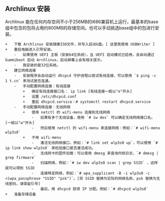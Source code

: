 ## Archlinux 安装

Archlinux 能在任何内存空间不小于256MB的I686兼容机上运行，最基本的base组中包含的包将占用约800MB的存储空间。也可以手动挑选base组中的包进行安装。

    +   下载 Archlinux 安装镜像ISO文件，并写入启动U盘。[ 这里我使用 USBWriter ]
    +   重启电脑进入引导安装。
        -   如果使用 UEFI 主板（安装64位系统），且 UEFI 启动模式已启用，会自动通过 Gummiboot 启动 Archlinux，启动屏幕上会有相关提示。
        -   我安装的是32位系统。
    +   建立网络连接
        -   安装程序会自动运行 dhcpcd 守护进程以尝试有线连接，可以使用 `$ ping -c 1 t.cn` 来测试是否连通。
        -   手动配置网络连接：有线连接
            +   确定有线连接接口名： ip link [有线连接一般以"e"开头]
            +   设置 /etc/dhcpcd.conf
            +   重启 dhcpcd.service：# systemctl restart dhcpcd.service
        -   手动配置网络连接：无线网络
            +   使用 netctl 的 wifi-menu 连接到无线网络
                -   如果有多个无线设备，使用 `# iw dev` 可以确定无线网络接口名。[一般以"w"开头]
                -   然后使用 netctl 的 wifi-menu 来连接网络：例如：`# wifi-menu wlp3s0`
            +   不用 wifi-menu
                -   激活无线网络接口，例如：`# link set wlp3s0 up`，可以使用 `# ip link show wlp3s0` 来检验接口是否激活成功。
                -   无线网卡的固件加载：可以使用 dmesg 来查询内核日志，`# dmesg | grep firmware`
                -   扫描网络，例如：`# iw dev wlp3s0 scan | grep SSID` ，这样就可以得到 SSID
                -   连接特定网络，例如：`# wpa_supplicant -B -i wlp3s0 -c <(wpa_passphrase "SSID" "psk")`。[将 SSID 替换为实际的网络名称，psk 替换为无线密码，请保留引号]
                -   最后，用 dhcpcd 获得 IP 分配。例如：`# dhcpcd wlp3s0`
    +   准备存储设备
